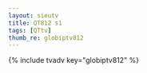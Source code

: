 ```yaml
--- 
layout: sieutv
title: QT812 s1
tags: [QTtv]
thumb_re: globiptv812
---
```

{% include tvadv key="globiptv812" %} 
